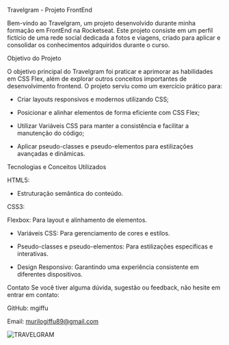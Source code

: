 Travelgram - Projeto FrontEnd

Bem-vindo ao Travelgram, um projeto desenvolvido durante minha formação em FrontEnd na Rocketseat. Este projeto consiste em um perfil fictício de uma rede social dedicada a fotos e viagens, criado para aplicar e consolidar os conhecimentos adquiridos durante o curso.

Objetivo do Projeto

O objetivo principal do Travelgram foi praticar e aprimorar as habilidades em CSS Flex, além de explorar outros conceitos importantes de desenvolvimento frontend. O projeto serviu como um exercício prático para:

- Criar layouts responsivos e modernos utilizando CSS;

- Posicionar e alinhar elementos de forma eficiente com CSS Flex;

- Utilizar Variáveis CSS para manter a consistência e facilitar a manutenção do código;

- Aplicar pseudo-classes e pseudo-elementos para estilizações avançadas e dinâmicas.

Tecnologias e Conceitos Utilizados

HTML5: 

- Estruturação semântica do conteúdo.

CSS3:

Flexbox: Para layout e alinhamento de elementos.

- Variáveis CSS: Para gerenciamento de cores e estilos.

- Pseudo-classes e pseudo-elementos: Para estilizações específicas e interativas.

- Design Responsivo: Garantindo uma experiência consistente em diferentes dispositivos.


Contato
Se você tiver alguma dúvida, sugestão ou feedback, não hesite em entrar em contato:

GitHub: mgiffu

Email: murilogiffu89@gmail.com


![TRAVELGRAM](https://github.com/user-attachments/assets/f42f4454-51eb-42af-9033-a0e40a8c55e1)

